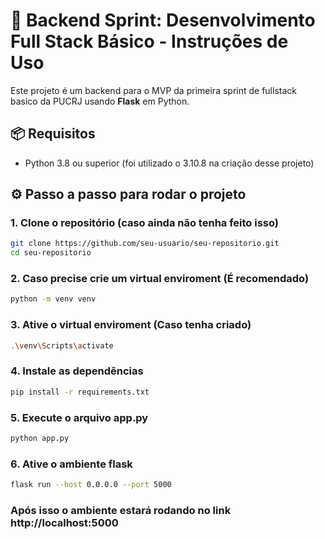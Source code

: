# 🐍 Backend Sprint: Desenvolvimento Full Stack Básico - Instruções de Uso

Este projeto é um backend para o MVP da primeira sprint de fullstack basico da PUCRJ usando **Flask** em Python.

## 📦 Requisitos

- Python 3.8 ou superior (foi utilizado o 3.10.8 na criação desse projeto)

## ⚙️ Passo a passo para rodar o projeto

### 1. Clone o repositório (caso ainda não tenha feito isso)

```bash
git clone https://github.com/seu-usuario/seu-repositorio.git
cd seu-repositorio
```
### 2. Caso precise crie um virtual enviroment (É recomendado)

```bash
python -m venv venv
```
### 3. Ative o virtual enviroment (Caso tenha criado)

```bash
.\venv\Scripts\activate
```
### 4. Instale as dependências

```bash
pip install -r requirements.txt
```
### 5. Execute o arquivo app.py

```bash
python app.py
```
### 6. Ative o ambiente flask

```bash
flask run --host 0.0.0.0 --port 5000
```

### Após isso o ambiente estará rodando no link http://localhost:5000
